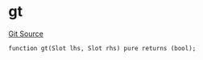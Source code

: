 # gt
[Git Source](https://github.com/lidofinance/community-staking-module/blob/86cbb28dad521bfac5576c8a7b405bc33b32f44d/src/lib/Types.sol)


```solidity
function gt(Slot lhs, Slot rhs) pure returns (bool);
```

